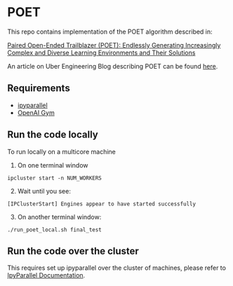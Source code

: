 # POET

This repo contains implementation of the POET algorithm described in:

[Paired Open-Ended Trailblazer (POET): Endlessly Generating Increasingly Complex and Diverse Learning Environments and Their Solutions](https://arxiv.org/abs/1901.01753)

An article on Uber Engineering Blog describing POET can be found [here](https://eng.uber.com/poet-open-ended-deep-learning/).

## Requirements

- [ipyparallel](https://github.com/ipython/ipyparallel)
- [OpenAI Gym](https://github.com/openai/gym)

## Run the code locally
To run locally on a multicore machine

1) On one terminal window

```ipcluster start -n NUM_WORKERS```

2) Wait until you see:

```[IPClusterStart] Engines appear to have started successfully```

3) On another terminal window:

```./run_poet_local.sh final_test```

## Run the code over the cluster

This requires set up ipyparallel over the cluster of machines, please refer to [IpyParallel Documentation](https://ipyparallel.readthedocs.io/en/latest/).


